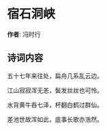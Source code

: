 # 宿石洞峡

**作者**: 冯时行

## 诗词内容

五十七年来往处，扁舟几系乱云边。

江山寂寂浑无恙，鬓发丝丝也可怜。

水背黄牛吞七泽，杯翻白鹤过群仙。

差池世故浑如此，底事长歌亦浩然。

